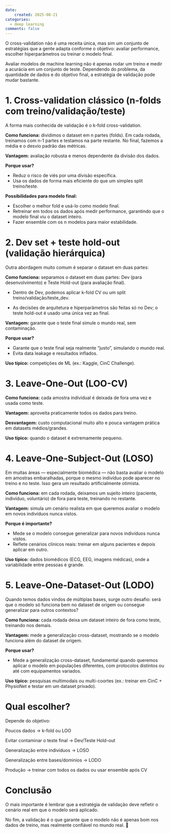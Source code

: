 ```yaml
---
date:
    created: 2025-08-21
categories:
  - deep learning
comments: false
---
```


O cross-validation não é uma receita única, mas sim um conjunto de estratégias que a gente adapta conforme o objetivo: avaliar performance, escolher hiperparâmetros ou treinar o modelo final.

<!-- more -->

Avaliar modelos de machine learning não é apenas rodar um treino e medir a acurácia em um conjunto de teste. Dependendo do problema, da quantidade de dados e do objetivo final, a estratégia de validação pode mudar bastante.

# 1. Cross-validation clássico (n-folds com treino/validação/teste)

A forma mais conhecida de validação é o k-fold cross-validation.

**Como funciona:** dividimos o dataset em n partes (folds). Em cada rodada, treinamos com n-1 partes e testamos na parte restante. No final, fazemos a média e o desvio padrão das métricas.

**Vantagem:** avaliação robusta e menos dependente da divisão dos dados.

**Porque usar?** 
- Reduz o risco de viés por uma divisão específica.
- Usa os dados de forma mais eficiente do que um simples split treino/teste.

**Possibilidades para modelo final:**

- Escolher o melhor fold e usá-lo como modelo final.
- Retreinar em todos os dados após medir performance, garantindo que o modelo final viu o dataset inteiro.
- Fazer ensemble com os n modelos para maior estabilidade.

# 2. Dev set + teste hold-out (validação hierárquica)

Outra abordagem muito comum é separar o dataset em duas partes:

**Como funciona:** separamos o dataset em duas partes: Dev (para desenvolvimento) e Teste Hold-out (para avaliação final).

- Dentro de Dev, podemos aplicar k-fold CV ou um split treino/validação/teste_dev.

- As decisões de arquitetura e hiperparâmetros são feitas só no Dev; o teste hold-out é usado uma única vez ao final.

**Vantagem:** garante que o teste final simule o mundo real, sem contaminação.

**Porque usar?**
- Garante que o teste final seja realmente “justo”, simulando o mundo real.
- Evita data leakage e resultados inflados.

**Uso típico:** competições de ML (ex.: Kaggle, CinC Challenge).

# 3. Leave-One-Out (LOO-CV)

**Como funciona:** cada amostra individual é deixada de fora uma vez e usada como teste.

**Vantagem:** aproveita praticamente todos os dados para treino.

**Desvantagem:** custo computacional muito alto e pouca vantagem prática em datasets médios/grandes.

**Uso típico:** quando o dataset é extremamente pequeno.

# 4. Leave-One-Subject-Out (LOSO)

Em muitas áreas — especialmente biomédica — não basta avaliar o modelo em amostras embaralhadas, porque o mesmo indivíduo pode aparecer no treino e no teste. Isso gera um resultado artificialmente otimista.

**Como funciona:** em cada rodada, deixamos um sujeito inteiro (paciente, indivíduo, voluntário) de fora para teste, treinando no restante.

**Vantagem:** simula um cenário realista em que queremos avaliar o modelo em novos indivíduos nunca vistos.

**Porque é importante?**
- Mede se o modelo consegue generalizar para novos indivíduos nunca vistos.
- Reflete cenários clínicos reais: treinar em alguns pacientes e depois aplicar em outro.

**Uso típico:** dados biomédicos (ECG, EEG, imagens médicas), onde a variabilidade entre pessoas é grande.

# 5. Leave-One-Dataset-Out (LODO)
Quando temos dados vindos de múltiplas bases, surge outro desafio: será que o modelo só funciona bem no dataset de origem ou consegue generalizar para outros contextos?

**Como funciona:** cada rodada deixa um dataset inteiro de fora como teste, treinando nos demais.

**Vantagem:** mede a generalização cross-dataset, mostrando se o modelo funciona além do dataset de origem.

**Porque usar?**
- Mede a generalização cross-dataset, fundamental quando queremos aplicar o modelo em populações diferentes, com protocolos distintos ou até com equipamentos variados.

**Uso típico:** pesquisas multimodais ou multi-coortes (ex.: treinar em CinC + PhysioNet e testar em um dataset privado).

# Qual escolher?

Depende do objetivo:

Poucos dados → k-fold ou LOO

Evitar contaminar o teste final → Dev/Teste Hold-out

Generalização entre indivíduos → LOSO

Generalização entre bases/dominios → LODO

Produção → treinar com todos os dados ou usar ensemble após CV

# Conclusão
O mais importante é lembrar que a estratégia de validação deve refletir o cenário real em que o modelo será aplicado.

No fim, a validação é o que garante que o modelo não é apenas bom nos dados de treino, mas realmente confiável no mundo real. 🚀

